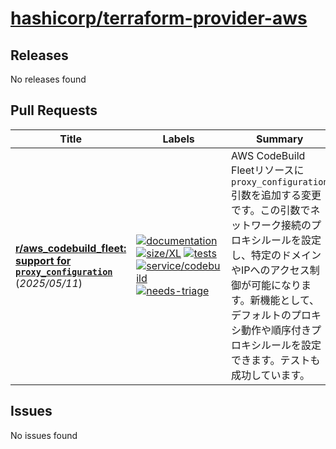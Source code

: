 # [hashicorp/terraform-provider-aws](https://github.com/hashicorp/terraform-provider-aws)

## Releases

No releases found

## Pull Requests

| Title | Labels | Summary |
| --- | --- | --- |
| **[r/aws_codebuild_fleet: support for `proxy_configuration`](https://github.com/hashicorp/terraform-provider-aws/pull/42566)** (_2025/05/11_) | [![documentation](https://img.shields.io/badge/-documentation-f4ecff)](https://github.com/hashicorp/terraform-provider-aws/labels/documentation) [![size/XL](https://img.shields.io/badge/-size/XL-1492a4)](https://github.com/hashicorp/terraform-provider-aws/labels/size/XL) [![tests](https://img.shields.io/badge/-tests-60dea9)](https://github.com/hashicorp/terraform-provider-aws/labels/tests) [![service/codebuild](https://img.shields.io/badge/-service/codebuild-7b42bc)](https://github.com/hashicorp/terraform-provider-aws/labels/service/codebuild) [![needs-triage](https://img.shields.io/badge/-needs--triage-dc477d)](https://github.com/hashicorp/terraform-provider-aws/labels/needs-triage) | AWS CodeBuild Fleetリソースに`proxy_configuration`引数を追加する変更です。この引数でネットワーク接続のプロキシルールを設定し、特定のドメインやIPへのアクセス制御が可能になります。新機能として、デフォルトのプロキシ動作や順序付きプロキシルールを設定できます。テストも成功しています。 |

## Issues

No issues found

